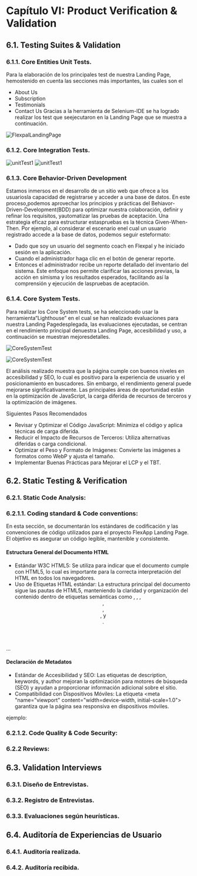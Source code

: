  # **Capítulo VI: Product Verification & Validation**
## 6.1. Testing Suites & Validation
### 6.1.1. Core Entities Unit Tests.
Para la elaboración de los principales test de nuestra Landing Page, hemostenido en cuenta las secciones más importantes, las cuales son el 
- About Us
- Subscription
- Testimonials
- Contact Us
Gracias a la herramienta de Selenium-IDE se ha logrado realizar los test que seejecutaron en la Landing Page que se muestra a continuación.

![FlexpalLandingPage](assets/img/FlexpalLanding.jpg)

### 6.1.2. Core Integration Tests.

![unitTest1](assets/img/unitTest_1.png)
![unitTest1](assets/img/unitTest_2.png)

### 6.1.3. Core Behavior-Driven Development
Estamos inmersos en el desarrollo de un sitio web que ofrece a los usuariosla capacidad de registrarse y acceder a una base de datos. En este proceso,podemos aprovechar los principios y prácticas del Behiavor-Driven-Development(BDD) para optimizar nuestra colaboración, definir y refinar los requisitos, yautomatizar las pruebas de aceptación. Una estrategia eficaz para estructurar estaspruebas es la técnica Given-When-Then. Por ejemplo, al considerar el escenario enel cual un usuario registrado accede a la base de datos, podemos seguir esteformato:
- Dado que soy un usuario del segmento coach en Flexpal y he iniciado sesión en la aplicación.
- Cuando el administrador haga clic en el botón de generar reporte.
- Entonces el administrador recibe un reporte detallado del inventario del sistema. Este enfoque nos permite clarificar las acciones previas, la acción en símisma y los resultados esperados, facilitando así la comprensión y ejecución de laspruebas de aceptación.
### 6.1.4. Core System Tests.
Para realizar los Core System tests, se ha seleccionado usar la herramienta“Lighthouse” en el cual se han realizado evaluaciones para nuestra Landing Pagedesplegada, las evaluaciones ejecutadas, se centran en el rendimiento principal denuestra Landing Page, accesibilidad y uso, a continuación se muestran mejoresdetalles.

![CoreSystemTest](assets/img/light1.jpg)

![CoreSystemTest](assets/img/light2.jpg)

El análisis realizado muestra que la página cumple con buenos niveles en accesibilidad y SEO, lo cual es positivo para la experiencia de usuario y el posicionamiento en buscadores. Sin embargo, el rendimiento general puede mejorarse significativamente. Las principales áreas de oportunidad están en la optimización de JavaScript, la carga diferida de recursos de terceros y la optimización de imágenes.

Siguientes Pasos Recomendados
- Revisar y Optimizar el Código JavaScript: Minimiza el código y aplica técnicas de carga diferida.
- Reducir el Impacto de Recursos de Terceros: Utiliza alternativas diferidas o carga condicional.
- Optimizar el Peso y Formato de Imágenes: Convierte las imágenes a formatos como WebP y ajusta el tamaño.
- Implementar Buenas Prácticas para Mejorar el LCP y el TBT.


## 6.2. Static Testing & Verification

### 6.2.1. Static Code Analysis:

### 6.2.1.1. Coding standard & Code conventions:

En esta sección, se documentarán los estándares de codificación y las convenciones de código utilizados para el proyecto FlexApp Landing Page. El objetivo es asegurar un código legible, mantenible y consistente.

#### Estructura General del Documento HTML

- Estándar W3C HTML5: Se utiliza <!DOCTYPE html> para indicar que el documento cumple con HTML5, lo cual es importante para la correcta interpretación del HTML en todos los navegadores.
- Uso de Etiquetas HTML estándar: La estructura principal del documento sigue las pautas de HTML5, manteniendo la claridad y organización del contenido dentro de etiquetas semánticas como <html>, <head>, <body>, <header>, <main>, <section>, y <footer>.

<!DOCTYPE html>
<html "lang="en">
...
</html>

#### Declaración de Metadatos

- Estándar de Accesibilidad y SEO: Las etiquetas <meta> de description, keywords, y author mejoran la optimización para motores de búsqueda (SEO) y ayudan a proporcionar información adicional sobre el sitio.
- Compatibilidad con Dispositivos Móviles: La etiqueta <meta "name="viewport" content="width=device-width, initial-scale=1.0"> garantiza que la página sea responsiva en dispositivos móviles.

ejemplo: 

<head>
    <meta charset="UTF-8">
    <meta name="viewport" content="width=device-width, initial-scale=1.0">
    <meta name="description" content="Explora destinos nuevos y emocionantes con nuestra agencia de viajes.">
    <meta name="keywords" content="viajes, destinos, agencia de viajes, turismo, aventura">
    <meta name="author" content="UniqueTrip App">
</head>


### 6.2.1.2. Code Quality & Code Security: 

### 6.2.2 Reviews: 







## 6.3. Validation Interviews
### 6.3.1. Diseño de Entrevistas.
### 6.3.2. Registro de Entrevistas.
### 6.3.3. Evaluaciones según heurísticas.

## 6.4. Auditoría de Experiencias de Usuario
### 6.4.1. Auditoría realizada.
### 6.4.2. Auditoría recibida.
